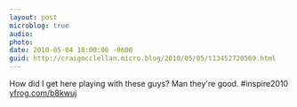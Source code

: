 ```yaml
---
layout: post
microblog: true
audio: 
photo: 
date: 2010-05-04 18:00:00 -0600
guid: http://craigmcclellan.micro.blog/2010/05/05/t13452720569.html
---
```

How did I get here playing with these guys? Man they're good. #inspire2010 [yfrog.com/b8kwuj](http://yfrog.com/b8kwuj)
